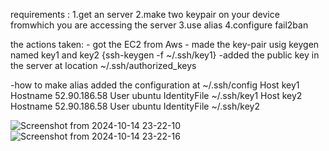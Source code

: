 requirements :
    1.get an server
    2.make two keypair on your device fromwhich you are accessing the server
    3.use alias
    4.configure fail2ban

the actions taken:
    - got the EC2 from Aws
    - made the key-pair usig keygen named key1 and key2  {ssh-keygen -f ~/.ssh/key1}
        -added the public key in the server at location ~/.ssh/authorized_keys

-how to make alias
        added the configuration at ~/.ssh/config
        Host key1
            Hostname 52.90.186.58
            User ubuntu
            IdentityFile ~/.ssh/key1
        Host key2
             Hostname 52.90.186.58
             User ubuntu
            IdentityFile ~/.ssh/key2

![Screenshot from 2024-10-14 23-22-10](https://github.com/user-attachments/assets/691d1ab8-2c1f-4d2e-85ac-aca6620b7e4c)
![Screenshot from 2024-10-14 23-22-16](https://github.com/user-attachments/assets/ffd3a5a6-9b9c-403f-8ac8-3da3c89d4901)
